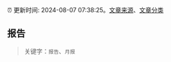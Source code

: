 :alarm_clock: 更新时间: 2024-08-07 07:38:25。[文章来源](/README.md)、[文章分类](/TAGS.md)

## 报告


> 关键字：`报告`、`月报`



